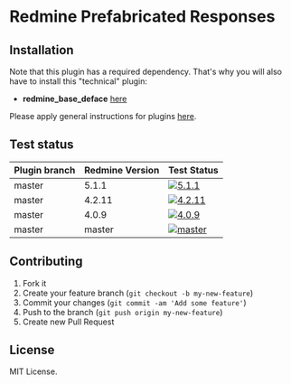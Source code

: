 Redmine Prefabricated Responses
======================



## Installation

Note that this plugin has a required dependency. That's why you will also have to install this "technical" plugin:
* **redmine_base_deface** [here](https://github.com/jbbarth/redmine_base_deface)

Please apply general instructions for plugins [here](http://www.redmine.org/wiki/redmine/Plugins).

## Test status

| Plugin branch | Redmine Version | Test Status       |
|---------------|-----------------|-------------------|
| master        | 5.1.1           | [![5.1.1][1]][5]  |
| master        | 4.2.11          | [![4.2.11][2]][5] |
| master        | 4.0.9           | [![4.0.9][3]][5]  |
| master        | master          | [![master][4]][5] |

[1]: https://github.com/nanego/redmine_prefabricated_responses/actions/workflows/5_1_1.yml/badge.svg
[2]: https://github.com/nanego/redmine_prefabricated_responses/actions/workflows/4_2_11.yml/badge.svg
[3]: https://github.com/nanego/redmine_prefabricated_responses/actions/workflows/4_0_9.yml/badge.svg
[4]: https://github.com/nanego/redmine_prefabricated_responses/actions/workflows/master.yml/badge.svg
[5]: https://github.com/nanego/redmine_prefabricated_responses/actions

## Contributing

1. Fork it
2. Create your feature branch (`git checkout -b my-new-feature`)
3. Commit your changes (`git commit -am 'Add some feature'`)
4. Push to the branch (`git push origin my-new-feature`)
5. Create new Pull Request

## License
MIT License.
